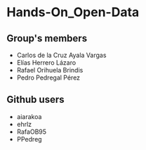 # Hands-On_Open-Data

## Group's members

- Carlos de la Cruz Ayala Vargas
- Elías Herrero Lázaro
- Rafael Orihuela Brindis
- Pedro Pedregal Pérez

## Github users

- aiarakoa
- ehrlz
- RafaOB95
- PPedreg
